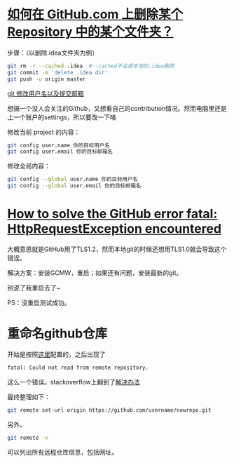 

# [如何在 GitHub.com 上删除某个 Repository 中的某个文件夹？](https://www.zhihu.com/question/20418177)

步骤：（以删除.idea文件夹为例）

```bash
git rm -r --cached .idea  #--cached不会把本地的.idea删除
git commit -m 'delete .idea dir'
git push -u origin master
```

[git 修改用户名以及提交邮箱](https://blog.csdn.net/helinlin007/article/details/52266169)

想搞一个没人会关注的Github，又想看自己的contribution情况。然而电脑里还是上一个账户的settings，所以要改一下咯

修改当前 project 的内容：

```bash
git config user.name 你的目标用户名
git config user.email 你的目标邮箱名
```

修改全局内容：

```bash
git config --global user.name 你的目标用户名
git config --global user.email 你的目标邮箱名
```

# [How to solve the GitHub error fatal: HttpRequestException encountered](https://codeshare.co.uk/blog/how-to-solve-the-github-error-fatal-httprequestexception-encountered/)

大概意思就是GitHub用了TLS1.2，然而本地git的时候还想用TLS1.0就会导致这个错误。

解决方案：安装GCMW，重启；如果还有问题，安装最新的git。

别说了我重启去了~

PS：没重启测试成功。

# 重命名github仓库

开始是按照[这里](http://gohom.win/2015/12/17/git-rename-repo/)配置的，之后出现了

```bash
fatal: Could not read from remote repository.
```

这么一个错误。stackoverflow上翻到了[解决办法](https://stackoverflow.com/questions/13509293/git-fatal-could-not-read-from-remote-repository)

最终整理如下：

```bash
git remote set-url origin https://github.com/username/newrepo.git
```

另外，

```bash
git remote -v
```

可以列出所有远程仓库信息，包括网址。